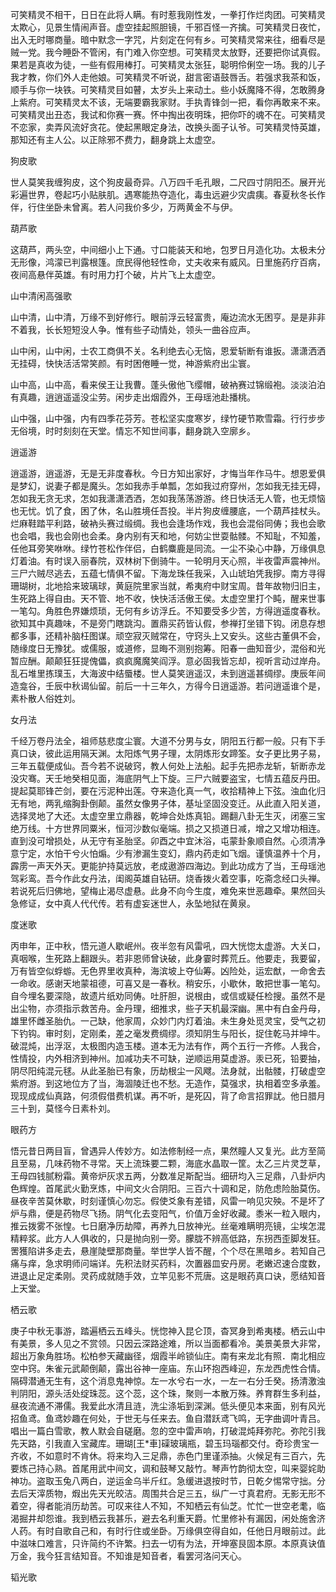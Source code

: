 <!-- { "loadSidebar": true } -->
可笑精灵不相干，日日在此将人瞒。有时惹我刚性发，一拳打作烂肉团。可笑精灵太欺心，见景生情闹声音。虚空挂起照胆镜，千邪百怪一齐擒。可笑精灵日夜忙，出入无时哪商量。暗中默念一字咒，片刻定在何有乡。可笑精灵常来往，细看尽是贼一党。我今睡卧不管闲，有门难入你空想。可笑精灵太放野，还要把你试真假。果若是真收为徒，一些有假用棒打。可笑精灵太张狂，聪明伶俐空一场。我的儿子我才教，你们外人走他娘。可笑精灵不听说，甜言密语鼓唇舌。若强求我茶和饭，顺手与你一块铁。可笑精灵目如瞽，太岁头上来动土。些小妖魔降不得，怎敢腾身上紫府。可笑精灵太不该，无端要霸我家财。手执青锋剑一把，看你再敢来不来。可笑精灵出丑态，我试和你赛一赛。怀中掏出夜明珠，把你吓的魂不在。可笑精灵不恋家，卖弄风流好贪花。使起黑眼定身法，改换头面子认爷。可笑精灵恃英雄，那知还有主人公。以正除邪不费力，翻身跳上太虚空。

狗皮歌

世人莫笑我缠狗皮，这个狗皮最奇异。八万四千毛孔眼，二尺四寸阴阳丕。展开光彩遍世界，卷起巧小贴肤肌。遇寒能热夺造化，毒虫远避少灾虞痍。春夏秋冬长作伴，行住坐卧未曾离。若人问我价多少，万两黄金不与伊。

葫芦歌

这葫芦，两头空，中间细小上下通。寸口能装天和地，包罗日月造化功。太极未分无形像，鸿濛已判露根篷。庶民得他轻性命，丈夫收来有威风。日里施药疗百病，夜间高悬伴英雄。有时用力打个破，片片飞上太虚空。

山中清闲高强歌

山中清，山中清，万缘不到好修行。眼前浮云轻富贵，庵边流水无困亨。是是非非不着我，长长短短没人争。惟有些子动情处，领头一曲谷应声。

山中闲，山中闲，士农工商俱不关。名利绝去心无恼，恩爱斩断有谁扳。潇潇洒洒无挂碍，快快活活常笑颜。有时困倦睡一觉，神游紫府出尘寰。

山中高，山中高，看来侯王让我曹。蓬头傲他飞缨帽，破衲赛过锦缎袍。淡淡泊泊有真趣，逍逍遥遥没尘劳。闲步走出烟霞外，王母瑶池赴播桃。

山中强，山中强，内有四季花芬芳。苍松坚实度寒岁，绿竹硬节欺雪霜。行行步步无俗境，时时刻刻在天堂。情忘不知世间事，翻身跳入空廓乡。

逍遥游

逍遥游，逍遥游，无是无非度春秋。今日方知出家好，才悔当年作马牛。想恩爱俱是梦幻，说妻子都是魔头。怎如我赤手单瓢，怎如我过府穿州，怎如我无挂无碍，怎如我无贪无求，怎如我潇潇洒洒，怎如我荡荡游游。终日快活无人管，也无烦恼也无忧。饥了食，困了休，名山胜境任吾投。半片狗皮缠腰底，一个葫芦挂杖头。烂麻鞋踏平利路，破衲头赛过缎绸。我也会逢场作戏，我也会混俗同俦；我也会歌也会唱，我也会刚也会柔。身内别有天和地，何妨尘世耍骷髅。不知耻，不知羞，任他耳旁笑咻咻。绿竹苍松作伴侣，白鹤麋鹿是同流。一尘不染心中静，万缘俱息灯着油。有时误入丽春院，双林树下倒骑牛。一轮明月天心照，半夜雷声震神州。三尸六贼尽逃去，五蕴七情俱不留。下海龙珠任我采，入山琥珀凭我摉。南方寻得珊瑚树，北地拾来玻璃球，黄庭院里家当就，希夷府中财宝周。昔年故物归旧主，生死路上得自由。天不管、地不收，快快活活傲王侯。太虚空里打个盹，醒来世事一笔勾。角胜色界嫌烦琐，无何有乡访浮丘。不知要受多少苦，方得逍遥度春秋。欲知其中真趣味，不是旁门瞎跳沟。置鼎买药皆认假，参禅打坐错下钩。闭息存想都多事，还精补脑枉图谋。顽空寂灭贼常在，守窍头上又安头。这些古董俱不会，随缘度日无豫犹。或儒服，或道修，显晦不测别抱筹。阳春一曲知音少，混俗和光暂应酬。颠颠狂狂提傀儡，疯疯魔魔笑阎浮。意必固我皆忘却，视听言动过岸舟。乱石堆里拣璞玉，大海波中结蜃楼。世人莫笑逍遥汉，未到逍遥甚绸缪。庚辰年间造龛谷，壬辰中秋谒仙留。前后一十三年久，方得今日逍遥游。若问逍遥谁个是，素朴散人俗姓刘。

女丹法

千经万卷丹法全，祖师慈悲度尘寰。大道不分男与女，阴阳五行都一般。只有下手真口诀，彼此运用隔天渊。太阳炼气男子理，太阴炼形女蹄筌。女子更比男子易，三年五载便成仙。吾今若不说破窍，教人何处上法船。起手先把赤龙斩，斩断赤龙没灾骞。天壬地癸相见面，海底阴气上下旋。三尸六贼要盗宝，七情五蕴反丹田。提起莫耶锋芒剑，要在污泥种出莲。夺来造化真一气，收拾精神上下弦。浊血化归无有地，两乳缩胸卦倒颠。虽然女像男子体，基址坚固没变迁。从此直入阳关道，选择灵地了大还。太虚空里立鼎器，乾坤合处炼真铅。踢翻八卦无生灭，闭塞三宝绝万线。十方世界同粟米，恒河沙数似毫端。损之又损道日减，增之又增功相连。直到没可增损处，从无守有圣胎坚。卯酉之中宜沐浴，屯蒙卦象顺自然。心须清净意宁定，水怕干兮火怕煽。少有渗漏生变幻，鼎内药走如飞烟。谨慎温养十个月，霹雳一声天外天。更能护持莫远放，老成遨游四海边。到此功成方了当，王母瑶池驾彩鸾。吾今作此女丹法，闺阁英雄自钻研。烧香拨火着空事，吃斋念经口头禅。若说死后归佛地，望梅止渴尽虚悬。此身不向今生度，难免来世恶趣牵。果然回头急修证，女中真人代代传。若有虚妄迷世人，永坠地狱在黄泉。

度迷歌

丙申年，正中秋，悟元道人歇岷州。夜半忽有风雷吼，四大恍惚太虚游。大关口，真咽喉，生死路上翻跟头。若非恩师曾诀破，此身霎时葬荒丘。他要走，我要留，万有皆空似蜉蝣。无色界里收真种，海滨坡上夺仙筹。凶险处，运宏猷，一命舍去一命收。感谢天地蒙祖德，可喜又是一春秋。稍安乐，小歇休，敢把世事一笔勾。自今埋名要深隐，故遗片纸劝同俦。吐肝胆，说根由，或信或疑任检搜。虽然不是出尘物，亦须指示救苦舟。金丹理，细推求，些子天机最深幽。黑中有白金丹母，雄里怀雌圣胎仇。一己缺，他家周，众妙门内灯着油。未生身处觅灵宝，受气之初下钓钩。审时刻，定刚柔，差之毫发费绸缪。须知阴生与阳长，捉住乾马并坤牛。破混炖，出浮沤，太极图内造玉楼。道本无为法有作，两个五行一齐修。人我合，性情投，内外相济到神州。加减功夫不可缺，逆顺运用莫虚游。汞已死，铅要抽，阴尽阳纯混元毬。从此圣胎已有象，历劫根尘一风飕。法身就，出骷髅，打破虚空紫府游。到这地位方了当，海涸陵迁也不愁。无造作，莫强求，执相着空多承羞。现现成成仙真路，何须假借费机谋。再不听，是死囚，背了命言招罪訧。他日腊月三十到，莫怪今日素朴刘。

眼药方

悟元昔日两目盲，曾遇异人传妙方。如法修制经一点，果然瞳人又复光。此方至简且至易，几味药物不寻常。天上流珠要二颗，海底水晶取一筐。太乙三片灵芝草，王母四钱腻粉霜。黄帝炉灰求五两，分数准足斯配当。细研均入三足鼎，八卦炉内色辉煌。首尾武火勤烹炼，中间文火合阴阳。三百六十调和足，防危虑险胎莫伤。昼夜辛苦莫休歇，时刻谨慎心勿忘。假使爻象有差错，风雷一响见灾殃。不是坏了炉与鼎，便是药物尽飞扬。阴气化去变阳气，价值万金好收藏。黍米一粒入眼内，推云拨雾不张惶。七日磨净历劫障，再养九日放神光。丝毫难瞒明亮镜，尘埃怎混精粹浆。此方人人俱收的，只是抛向别一旁。朦胧不辨高低路，东拐西歪脚发狂。罟獲陷讲多走去，悬崖陡壁那商量。举世学人皆不醒，个个尽在黑暗乡。若知自己痛与痒，急求明师问端详。先积法财买药料，次置器皿安丹房。老嫩迟速合度数，进退止足定柔刚。灵药成就随手效，立竿见影不荒唐。这是眼药真口诀，愿结知音上天堂。

栖云歌

庚子中秋无事游，踏遍栖云五峰头。恍惚神入昆仑顶，杳冥身到希夷楼。栖云山中有美景，多人见之不赏领。只因云深路途难，所以当面都看冷。美景美景大非常，超出万象角胜场。松柏参天藏幽径，烟霞半岭锁仙庄。南有来龙北有照．南北相应空中窍。朱雀元武颠倒颠，露出谷神一座庙。东山环抱西峰迎，东龙西虎性合情。隔碍潜通无生有，这个消息鬼神惊。左一水兮右一水，一左一右分壬癸。扬清激浊判阴阳，源头活处绽珠蕊。这个蕊，这个珠，聚则一本散万殊。养育群生多利益，昼夜流通不滞儒。我爱此水清且涟，洗尘涤垢到深渊。低头便见本来面，别有风光招鱼鸢。鱼鸢妙趣在何处，于世无与任来去。鱼自潜跃鸢飞鸣，无字曲调叶青吕。唱出一篇白雪歌，教人默会自磋磨。忽的空中雷声响，打破混炖拜弥陀。弥陀引我先天路，引我直入宝藏库。珊瑚[王*車]磲玻璃瓶，碧玉玛瑙都交付。奇珍贵宝一齐收，不如意时不肯休。将来均入三足鼎，赤色门里谨添抽。火候足有三百六，先要炼己持心熟。首尾用武中间文，调和鼓琴又敲竹。琴声竹韵彻太空，叫来婴姹助神功。盗取玉兔八两白，逆运金乌半斤红。急缓进退按时节，日乾夕惕常守拙。分去后天滓质物，煆出先天光皎洁。周围共合足三五，纵广一寸真君府。无影无形不着空，得者能消历劫苦。可叹来往人不知，不知栖云有仙芝。忙忙一世空老耄，临渴掘井却怨谁。我到栖云我甚乐，避去名利重天爵。忙里修补有漏因，闲处施舍济人药。有时自歌自己和，有时行住或坐卧。万缘俱空得自如，任他日月眼前过。此中滋味口难言，只许简约不许繁。扫去一切有为法，开坤塞艮固本原。本原真诀值万金，我今狂言结知音。不知谁是知音者，看罢河洛问天心。

韬光歌

